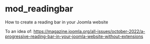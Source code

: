 # mod_readingbar
How to create a reading bar in your Joomla website

To an idea of: https://magazine.joomla.org/all-issues/october-2022/a-progressive-reading-bar-in-your-joomla-website-without-extensions
